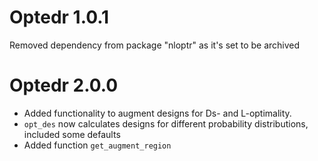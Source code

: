 # Optedr 1.0.1
Removed dependency from package "nloptr" as it's set to be archived

# Optedr 2.0.0

- Added functionality to augment designs for Ds- and L-optimality.
- `opt_des` now calculates designs for different probability distributions, included some defaults
- Added function `get_augment_region`

